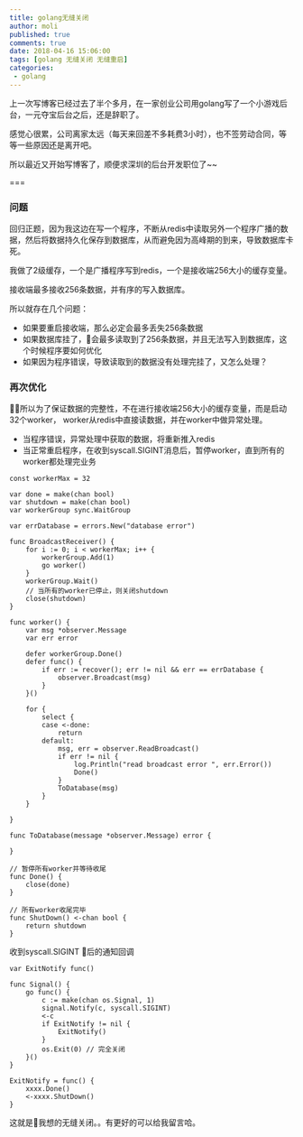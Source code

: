 ```yaml
---
title: golang无缝关闭
author: moli
published: true
comments: true
date: 2018-04-16 15:06:00
tags: [golang 无缝关闭 无缝重启]
categories:
 - golang
---
```


上一次写博客已经过去了半个多月，在一家创业公司用golang写了一个小游戏后台，一元夺宝后台之后，还是辞职了。

感觉心很累，公司离家太远（每天来回差不多耗费3小时），也不签劳动合同，等等一些原因还是离开吧。

所以最近又开始写博客了，顺便求深圳的后台开发职位了~~

===

### 问题

回归正题，因为我这边在写一个程序，不断从redis中读取另外一个程序广播的数据，然后将数据持久化保存到数据库，从而避免因为高峰期的到来，导致数据库卡死。

我做了2级缓存，一个是广播程序写到redis，一个是接收端256大小的缓存变量。

接收端最多接收256条数据，并有序的写入数据库。

所以就存在几个问题：
- 如果要重启接收端，那么必定会最多丢失256条数据
- 如果数据库挂了，会最多读取到了256条数据，并且无法写入到数据库，这个时候程序要如何优化
- 如果因为程序错误，导致读取到的数据没有处理完挂了，又怎么处理？

### 再次优化

所以为了保证数据的完整性，不在进行接收端256大小的缓存变量，而是启动32个worker，
worker从redis中直接读数据，并在worker中做异常处理。

- 当程序错误，异常处理中获取的数据，将重新推入redis
- 当正常重启程序，在收到syscall.SIGINT消息后，暂停worker，直到所有的worker都处理完业务

```golang
const workerMax = 32

var done = make(chan bool)
var shutdown = make(chan bool)
var workerGroup sync.WaitGroup

var errDatabase = errors.New("database error")

func BroadcastReceiver() {
	for i := 0; i < workerMax; i++ {
		workerGroup.Add(1)
		go worker()
	}
	workerGroup.Wait()
	// 当所有的worker已停止，则关闭shutdown
	close(shutdown)
}

func worker() {
	var msg *observer.Message
	var err error

	defer workerGroup.Done()
	defer func() {
		if err := recover(); err != nil && err == errDatabase {
			observer.Broadcast(msg)
		}
	}()

	for {
		select {
		case <-done:
			return
		default:
			msg, err = observer.ReadBroadcast()
			if err != nil {
				log.Println("read broadcast error ", err.Error())
				Done()
			}
			ToDatabase(msg)
		}
	}

}

func ToDatabase(message *observer.Message) error {

}

// 暂停所有worker并等待收尾
func Done() {
	close(done)
}

// 所有worker收尾完毕
func ShutDown() <-chan bool {
	return shutdown
}

```

收到syscall.SIGINT 后的通知回调
```golang
var ExitNotify func()

func Signal() {
	go func() {
		c := make(chan os.Signal, 1)
		signal.Notify(c, syscall.SIGINT)
		<-c
		if ExitNotify != nil {
			ExitNotify()
		}
		os.Exit(0) // 完全关闭
	}()
}
```

```golang
ExitNotify = func() {
    xxxx.Done()
    <-xxxx.ShutDown()
}
```

这就是我想的无缝关闭。。有更好的可以给我留言哈。